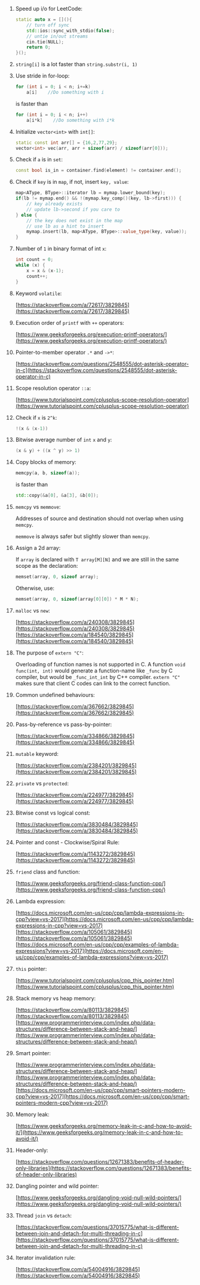 1. Speed up i/o for LeetCode:

    ```cpp
    static auto x = [](){
        // turn off sync
        std::ios::sync_with_stdio(false);
        // untie in/out streams
        cin.tie(NULL);
        return 0;
    }();
    ```

2. `string[i]` is a lot faster than `string.substr(i, 1)`

3. Use stride in for-loop:

    ```cpp
    for (int i = 0; i < n; i+=k)
        a[i]    //Do something with i
    ```

    is faster than

    ```cpp
    for (int i = 0; i < n; i++)
        a[i*k]    //Do something with i*k
    ```

4. Initialize `vector<int>` with `int[]`:

    ```cpp
    static const int arr[] = {16,2,77,29};
    vector<int> vec(arr, arr + sizeof(arr) / sizeof(arr[0]));
    ```

5. Check if `a` is in `set`:

    ```cpp
    const bool is_in = container.find(element) != container.end();
    ```

6. Check if `key` is in `map`, if not, insert `key, value`:

    ```cpp
    map<AType, BType>::iterator lb = mymap.lower_bound(key);
    if(lb != mymap.end() && !(mymap.key_comp()(key, lb->first))) {
        // key already exists
        // update lb->second if you care to
    } else {
        // the key does not exist in the map
        // use lb as a hint to insert
        mymap.insert(lb, map<AType, BType>::value_type(key, value));
    }
    ```

7. Number of `1` in binary format of int `x`:

    ```cpp
    int count = 0;
    while (x) {
        x = x & (x-1);
        count++;
    }
    ```

8. Keyword `volatile`:

    [https://stackoverflow.com/a/72617/3829845](https://stackoverflow.com/a/72617/3829845)

9. Execution order of `printf` with `++` operators:

    [https://www.geeksforgeeks.org/execution-printf-operators/](https://www.geeksforgeeks.org/execution-printf-operators/)

10. Pointer-to-member operator `.*` and `->*`:

    [https://stackoverflow.com/questions/2548555/dot-asterisk-operator-in-c](https://stackoverflow.com/questions/2548555/dot-asterisk-operator-in-c)

11. Scope resolution operator `::a`:

    [https://www.tutorialspoint.com/cplusplus-scope-resolution-operator](https://www.tutorialspoint.com/cplusplus-scope-resolution-operator)

12. Check if `x` is `2^k`:

    ```cpp
    !(x & (x-1))
    ```

13. Bitwise average number of `int` `x` and `y`:

    ```cpp
    (x & y) + ((x ^ y) >> 1)
    ```

14. Copy blocks of memory:

    ```cpp
    memcpy(a, b, sizeof(a));
    ```

    is faster than

    ```cpp
    std::copy(&a[0], &a[3], &b[0]);
    ```

15. `memcpy` vs `memmove`:

    Addresses of source and destination should not overlap when using `memcpy`.

    `memmove` is always safer but slightly slower than `memcpy`.

16. Assign a 2d array:

    If `array` is declared with `T array[M][N]` and we are still in the same scope as the declaration:

    ```cpp
    memset(array, 0, sizeof array);
    ```

    Otherwise, use:

    ```cpp
    memset(array, 0, sizeof(array[0][0]) * M * N);
    ```

17. `malloc` vs `new`:

    [https://stackoverflow.com/a/240308/3829845](https://stackoverflow.com/a/240308/3829845)
    [https://stackoverflow.com/a/184540/3829845](https://stackoverflow.com/a/184540/3829845)

18. The purpose of `extern "C"`:

    Overloading of function names is not supported in C. A function `void func(int, int)` would generate a function-name like `_func` by C compiler, but would be `_func_int_int` by C++ compiler. `extern "C"` makes sure that client C codes can link to the correct function.

19. Common undefined behaviours:

    [https://stackoverflow.com/a/367662/3829845](https://stackoverflow.com/a/367662/3829845)

20. Pass-by-reference vs pass-by-pointer:

    [https://stackoverflow.com/a/334866/3829845](https://stackoverflow.com/a/334866/3829845)

21. `mutable` keyword:

    [https://stackoverflow.com/a/2384201/3829845](https://stackoverflow.com/a/2384201/3829845)

22. `private` vs `protected`:

    [https://stackoverflow.com/a/224977/3829845](https://stackoverflow.com/a/224977/3829845)

23. Bitwise const vs logical const:

    [https://stackoverflow.com/a/3830484/3829845](https://stackoverflow.com/a/3830484/3829845)

24. Pointer and const - Clockwise/Spiral Rule:

    [https://stackoverflow.com/a/1143272/3829845](https://stackoverflow.com/a/1143272/3829845)

25. `friend` class and function:

    [https://www.geeksforgeeks.org/friend-class-function-cpp/](https://www.geeksforgeeks.org/friend-class-function-cpp/)

26. Lambda expression:

    [https://docs.microsoft.com/en-us/cpp/cpp/lambda-expressions-in-cpp?view=vs-2017](https://docs.microsoft.com/en-us/cpp/cpp/lambda-expressions-in-cpp?view=vs-2017)
    [https://stackoverflow.com/a/105061/3829845](https://stackoverflow.com/a/105061/3829845)
    [https://docs.microsoft.com/en-us/cpp/cpp/examples-of-lambda-expressions?view=vs-2017](https://docs.microsoft.com/en-us/cpp/cpp/examples-of-lambda-expressions?view=vs-2017)

27. `this` pointer:

    [https://www.tutorialspoint.com/cplusplus/cpp_this_pointer.htm](https://www.tutorialspoint.com/cplusplus/cpp_this_pointer.htm)

28. Stack memory vs heap memory:

    [https://stackoverflow.com/a/80113/3829845](https://stackoverflow.com/a/80113/3829845)
    [https://www.programmerinterview.com/index.php/data-structures/difference-between-stack-and-heap/](https://www.programmerinterview.com/index.php/data-structures/difference-between-stack-and-heap/)

29. Smart pointer:

    [https://www.programmerinterview.com/index.php/data-structures/difference-between-stack-and-heap/](https://www.programmerinterview.com/index.php/data-structures/difference-between-stack-and-heap/)
    [https://docs.microsoft.com/en-us/cpp/cpp/smart-pointers-modern-cpp?view=vs-2017](https://docs.microsoft.com/en-us/cpp/cpp/smart-pointers-modern-cpp?view=vs-2017)

30. Memory leak:

    [https://www.geeksforgeeks.org/memory-leak-in-c-and-how-to-avoid-it/](https://www.geeksforgeeks.org/memory-leak-in-c-and-how-to-avoid-it/)

31. Header-only:

    [https://stackoverflow.com/questions/12671383/benefits-of-header-only-libraries](https://stackoverflow.com/questions/12671383/benefits-of-header-only-libraries)

32. Dangling pointer and wild pointer:

    [https://www.geeksforgeeks.org/dangling-void-null-wild-pointers/](https://www.geeksforgeeks.org/dangling-void-null-wild-pointers/)

33. Thread `join` vs `detach`:

    [https://stackoverflow.com/questions/37015775/what-is-different-between-join-and-detach-for-multi-threading-in-c](https://stackoverflow.com/questions/37015775/what-is-different-between-join-and-detach-for-multi-threading-in-c)

34. Iterator invalidation rule:

    [https://stackoverflow.com/a/54004916/3829845](https://stackoverflow.com/a/54004916/3829845)

